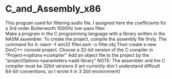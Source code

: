 # C_and_Assembly_x86
This program used for filtering audio file. I assigned here the coefficients for a 3rd-order Butterworth 1000Hz low-pass filter.  
Make a program in the C  programming language with a library written in the NASM assembler. 
To create the project, compile the assembly file firsly. The command for it:
    nasm -f win32 filter.asm -o filter.obj
Then create a new DevC++ console project. Choose a 32-bit version of the C compiler  in "Project->options->compiler"
Add an object file to the project by the "projectOptions->parameters->add library"
NOTE: The  assembler and the C compiler must be 32bit versions  (I am currently don`t understand difficult 
 64-bit conventions,  so I  wrote it in 3 2bit environment)  
